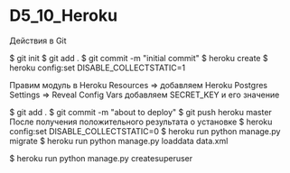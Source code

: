 # D5_10_Heroku

Действия в Git

$ git init
$ git add .
$ git commit -m "initial commit"
$ heroku create
$ heroku config:set DISABLE_COLLECTSTATIC=1

Правим модуль в Heroku
Resources => добавляем Heroku Postgres
Settings => Reveal Config Vars добавляем SECRET_KEY и его значение

$ git add .
$ git commit -m "about to deploy"
$ git push heroku master
После получения положительного результата о установке
$ heroku config:set DISABLE_COLLECTSTATIC=0
$ heroku run python manage.py migrate
$ heroku run python manage.py loaddata data.xml

$ heroku run python manage.py createsuperuser
